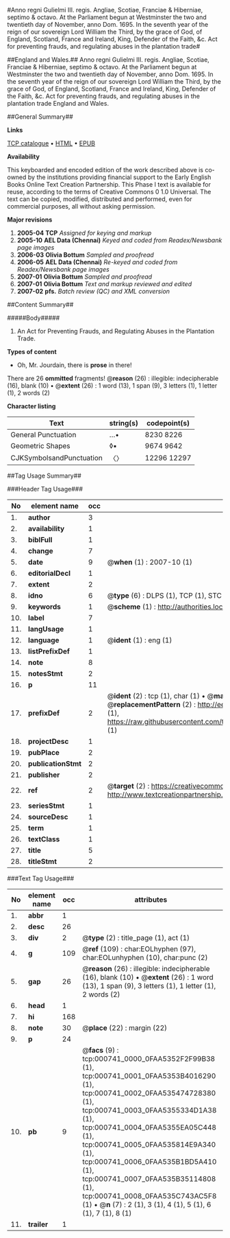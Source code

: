#Anno regni Gulielmi III. regis. Angliae, Scotiae, Franciae & Hiberniae, septimo & octavo. At the Parliament begun at Westminster the two and twentieth day of November, anno Dom. 1695. In the seventh year of the reign of our sovereign Lord William the Third, by the grace of God, of England, Scotland, France and Ireland, King, Defender of the Faith, &c. Act for preventing frauds, and regulating abuses in the plantation trade#

##England and Wales.##
Anno regni Gulielmi III. regis. Angliae, Scotiae, Franciae & Hiberniae, septimo & octavo. At the Parliament begun at Westminster the two and twentieth day of November, anno Dom. 1695. In the seventh year of the reign of our sovereign Lord William the Third, by the grace of God, of England, Scotland, France and Ireland, King, Defender of the Faith, &c.
Act for preventing frauds, and regulating abuses in the plantation trade
England and Wales.

##General Summary##

**Links**

[TCP catalogue](http://www.ota.ox.ac.uk/tcp/)  • 
[HTML](http://tei.it.ox.ac.uk/tcp/Texts-HTML/free/N00/N00608.html)  • 
[EPUB](http://tei.it.ox.ac.uk/tcp/Texts-EPUB/free/N00/N00608.epub)

**Availability**

This keyboarded and encoded edition of the
	       work described above is co-owned by the institutions
	       providing financial support to the Early English Books
	       Online Text Creation Partnership. This Phase I text is
	       available for reuse, according to the terms of Creative
	       Commons 0 1.0 Universal. The text can be copied,
	       modified, distributed and performed, even for
	       commercial purposes, all without asking permission.

**Major revisions**

1. __2005-04__ __TCP__ *Assigned for keying and markup*
1. __2005-10__ __AEL Data (Chennai)__ *Keyed and coded from Readex/Newsbank page images*
1. __2006-03__ __Olivia Bottum__ *Sampled and proofread*
1. __2006-05__ __AEL Data (Chennai)__ *Re-keyed and coded from Readex/Newsbank page images*
1. __2007-01__ __Olivia Bottum__ *Sampled and proofread*
1. __2007-01__ __Olivia Bottum__ *Text and markup reviewed and edited*
1. __2007-02__ __pfs.__ *Batch review (QC) and XML conversion*

##Content Summary##

#####Body#####

1. An Act for Preventing Frauds, and Regulating Abuses in the Plantation Trade.

**Types of content**

  * Oh, Mr. Jourdain, there is **prose** in there!

There are 26 **ommitted** fragments! 
 @__reason__ (26) : illegible: indecipherable (16), blank (10)  •  @__extent__ (26) : 1 word (13), 1 span (9), 3 letters (1), 1 letter (1), 2 words (2)

**Character listing**


|Text|string(s)|codepoint(s)|
|---|---|---|
|General Punctuation|…•|8230 8226|
|Geometric Shapes|◊▪|9674 9642|
|CJKSymbolsandPunctuation|〈〉|12296 12297|

##Tag Usage Summary##

###Header Tag Usage###

|No|element name|occ|attributes|
|---|---|---|---|
|1.|__author__|3||
|2.|__availability__|1||
|3.|__biblFull__|1||
|4.|__change__|7||
|5.|__date__|9| @__when__ (1) : 2007-10 (1)|
|6.|__editorialDecl__|1||
|7.|__extent__|2||
|8.|__idno__|6| @__type__ (6) : DLPS (1), TCP (1), STC (1), NOTIS (1), IMAGE-SET (1), EVANS-CITATION (1)|
|9.|__keywords__|1| @__scheme__ (1) : http://authorities.loc.gov/ (1)|
|10.|__label__|7||
|11.|__langUsage__|1||
|12.|__language__|1| @__ident__ (1) : eng (1)|
|13.|__listPrefixDef__|1||
|14.|__note__|8||
|15.|__notesStmt__|2||
|16.|__p__|11||
|17.|__prefixDef__|2| @__ident__ (2) : tcp (1), char (1)  •  @__matchPattern__ (2) : ([0-9\-]+):([0-9IVX]+) (1), (.+) (1)  •  @__replacementPattern__ (2) : http://eebo.chadwyck.com/downloadtiff?vid=$1&page=$2 (1), https://raw.githubusercontent.com/textcreationpartnership/Texts/master/tcpchars.xml#$1 (1)|
|18.|__projectDesc__|1||
|19.|__pubPlace__|2||
|20.|__publicationStmt__|2||
|21.|__publisher__|2||
|22.|__ref__|2| @__target__ (2) : https://creativecommons.org/publicdomain/zero/1.0/ (1), http://www.textcreationpartnership.org/docs/. (1)|
|23.|__seriesStmt__|1||
|24.|__sourceDesc__|1||
|25.|__term__|1||
|26.|__textClass__|1||
|27.|__title__|5||
|28.|__titleStmt__|2||


###Text Tag Usage###

|No|element name|occ|attributes|
|---|---|---|---|
|1.|__abbr__|1||
|2.|__desc__|26||
|3.|__div__|2| @__type__ (2) : title_page (1), act (1)|
|4.|__g__|109| @__ref__ (109) : char:EOLhyphen (97), char:EOLunhyphen (10), char:punc (2)|
|5.|__gap__|26| @__reason__ (26) : illegible: indecipherable (16), blank (10)  •  @__extent__ (26) : 1 word (13), 1 span (9), 3 letters (1), 1 letter (1), 2 words (2)|
|6.|__head__|1||
|7.|__hi__|168||
|8.|__note__|30| @__place__ (22) : margin (22)|
|9.|__p__|24||
|10.|__pb__|9| @__facs__ (9) : tcp:000741_0000_0FAA5352F2F99B38 (1), tcp:000741_0001_0FAA5353B4016290 (1), tcp:000741_0002_0FAA535474728380 (1), tcp:000741_0003_0FAA5355334D1A38 (1), tcp:000741_0004_0FAA5355EA05C448 (1), tcp:000741_0005_0FAA535814E9A340 (1), tcp:000741_0006_0FAA535B1BD5A410 (1), tcp:000741_0007_0FAA535B35114808 (1), tcp:000741_0008_0FAA535C743AC5F8 (1)  •  @__n__ (7) : 2 (1), 3 (1), 4 (1), 5 (1), 6 (1), 7 (1), 8 (1)|
|11.|__trailer__|1||
